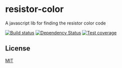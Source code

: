 resistor-color
==========

A javascript lib for finding the resistor color code

[![Build status][travis-image]][travis-url]
[![Dependency Status][david-image]][david-url]
[![Test coverage][coveralls-image]][coveralls-url]

## License

[MIT](LICENSE)

[travis-image]: https://img.shields.io/travis/cosmosgenius/resistor-color.svg?style=flat-square
[travis-url]: https://travis-ci.org/cosmosgenius/resistor-color
[coveralls-image]: https://img.shields.io/coveralls/cosmosgenius/resistor-color.svg?style=flat-square
[coveralls-url]: https://coveralls.io/r/cosmosgenius/resistor-color?branch=master
[david-image]: http://img.shields.io/david/cosmosgenius/resistor-color.svg?style=flat-square
[david-url]: https://david-dm.org/cosmosgenius/resistor-color